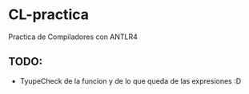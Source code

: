 # CL-practica

Practica de Compiladores con ANTLR4

## TODO: 

-  TyupeCheck de la funcion y de lo que queda de las expresiones :D


